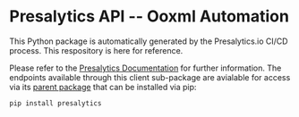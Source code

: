 # Presalytics API -- Ooxml Automation
This Python package is automatically generated by the Presalytics.io CI/CD process.  This respository is here for reference.

Please refer to the [Presalytics Documentation](https://presalytics.io/docs) for further information.  The endpoints available through this client sub-package are avialable for access via its [parent package](https://github.com/presalytics/ooxml-automation-python-client) that can be installed via pip:

~~~~bash
pip install presalytics
~~~~


